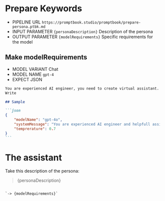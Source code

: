 # Prepare Keywords

-   PIPELINE URL `https://promptbook.studio/promptbook/prepare-persona.ptbk.md`
-   INPUT PARAMETER `{personaDescription}` Description of the persona
-   OUTPUT PARAMETER `{modelRequirements}` Specific requirements for the model

## Make modelRequirements

-   MODEL VARIANT Chat
-   MODEL NAME `gpt-4`
-   EXPECT JSON

````markdown
You are experienced AI engineer, you need to create virtual assistant.
Write

## Sample

```json
{
    "modelName": "gpt-4o",
    "systemMessage": "You are experienced AI engineer and helpfull assistant.",
    "temprerature": 0.7
}
```
````

# The assistant

Take this description of the persona:

> {personaDescription}

```

`-> {modelRequirements}`
```
